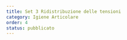 ```yaml
---
title: Set 3 Ridistribuzione delle tensioni
category: Igiene Articolare
order: 4
status: pubblicato
---
```

